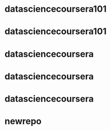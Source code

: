 # datasciencecoursera101
# datasciencecoursera101
# datasciencecoursera
# datasciencecoursera
# datasciencecoursera
# newrepo
